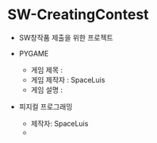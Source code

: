 # SW-CreatingContest
 - SW창작품 제출을 위한 프로젝트
 
 - PYGAME
   - 게임 제목 :
   - 게임 제작자 : SpaceLuis
   - 게임 설명 :
   
 - 피지컬 프로그래밍
   - 제작자: SpaceLuis
   - 
   

